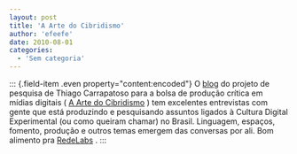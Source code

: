 ```yaml
---
layout: post
title: 'A Arte do Cibridismo'
author: 'efeefe'
date: 2010-08-01
categories:
  - 'Sem categoria'
---
```


::: {.field-item .even property="content:encoded"}
O [blog](http://culturadigital.br/artedocibridismo/) do projeto de pesquisa de Thiago Carrapatoso para a bolsa de produção crítica em mídias digitais ( [A Arte do Cibridismo](http://culturadigital.br/artedocibridismo/) ) tem excelentes entrevistas com gente que está produzindo e pesquisando assuntos ligados à Cultura Digital Experimental (ou como queiram chamar) no Brasil. Linguagem, espaços, fomento, produção e outros temas emergem das conversas por ali. Bom alimento pra [RedeLabs](http://redelabs-org.github.io/) .
:::
